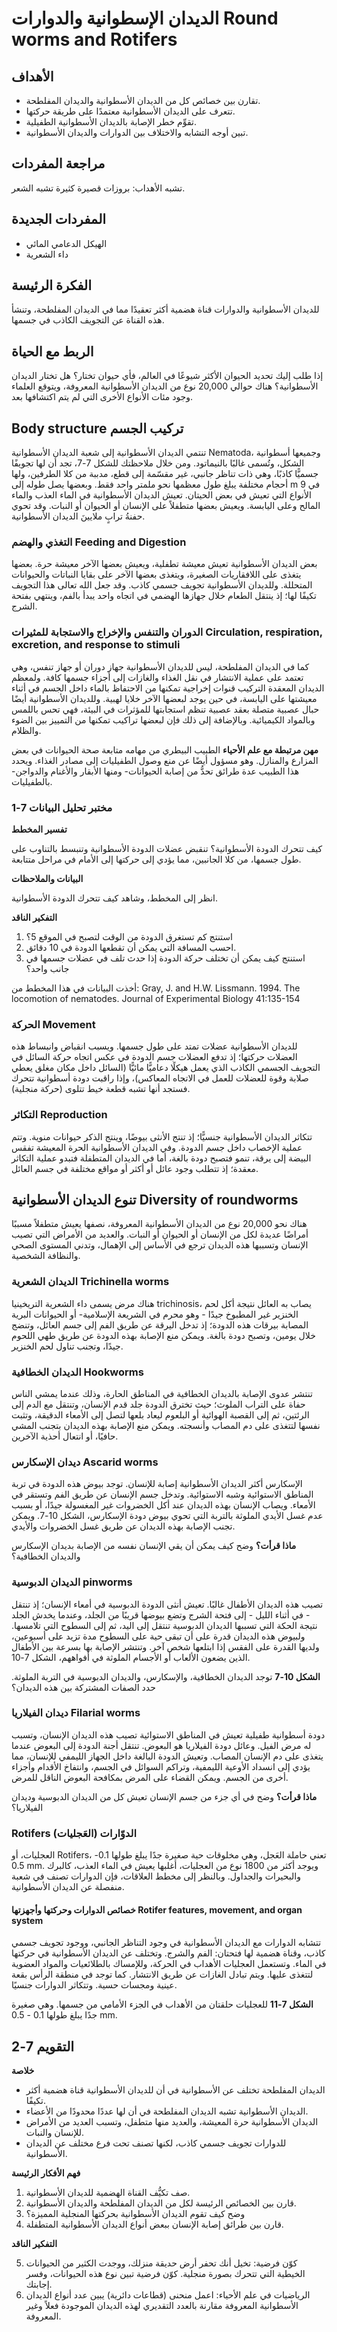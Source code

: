 # الديدان الإسطوانية والدوارات Round worms and Rotifers

## الأهداف

- تقارن بين خصائص كل من الديدان الأسطوانية والديدان المفلطحة.
- تتعرف على الديدان الأسطوانية معتمدًا على طريقة حركتها.
- تقوِّم خطر الإصابة بالديدان الأسطوانية الطفيلية.
- تبين أوجه التشابه والاختلاف بين الدوارات والديدان الأسطوانية.

## مراجعة المفردات

تشبه الأهداب: بروزات قصيرة كثيرة تشبه الشعر.

## المفردات الجديدة

- الهيكل الدعامي المائي
- داء الشعرية

## الفكرة الرئيسة

للديدان الأسطوانية والدوارات قناة هضمية أكثر تعقيدًا مما في الديدان المفلطحة، وتنشأ هذه القناة عن التجويف الكاذب في جسمها.

## الربط مع الحياة

إذا طلب إليك تحديد الحيوان الأكثر شيوعًا في العالم، فأي حيوان تختار؟ هل تختار الديدان الأسطوانية؟ هناك حوالي 20,000 نوع من الديدان الأسطوانية المعروفة، ويتوقع العلماء وجود مئات الأنواع الأخرى التي لم يتم اكتشافها بعد.

## Body structure تركيب الجسم

تنتمي الديدان الأسطوانية إلى شعبة الديدان الأسطوانية Nematoda، وجميعها أسطوانية الشكل، وتُسمى غالبًا بالنيماتود. ومن خلال ملاحظتك للشكل 7-7، تجد أن لها تجويفًا جسميًّا كاذبًا، وهي ذات تناظر جانبي، غير مقسّمة إلى قطع، مدببة من كلا الطرفين، ولها أحجام مختلفة يبلغ طول معظمها نحو ملمتر واحد فقط. وبعضها يصل طوله إلى m 9 في الأنواع التي تعيش في بعض الحيتان. تعيش الديدان الأسطوانية في الماء العذب والماء المالح وعلى اليابسة. ويعيش بعضها متطفلاً على الإنسان أو الحيوان أو النبات. وقد تحوي حفنةُ ترابٍ ملايينَ الديدان الأسطوانية.

### التغذي والهضم Feeding and Digestion

بعض الديدان الأسطوانية تعيش معيشة تطفلية، ويعيش بعضها الآخر معيشة حرة. بعضها يتغذى على اللافقاريات الصغيرة، ويتغذى بعضها الآخر على بقايا النباتات والحيوانات المتحللة. وللديدان الأسطوانية تجويف جسمي كاذب. وقد جعل الله تعالى هذا التجويف تكيفًا لها؛ إذ ينتقل الطعام خلال جهازها الهضمي في اتجاه واحد يبدأ بالفم، وينتهي بفتحة الشرج.

### الدوران والتنفس والإخراج والاستجابة للمثيرات Circulation, respiration, excretion, and response to stimuli

كما في الديدان المفلطحة، ليس للديدان الأسطوانية جهاز دوران أو جهاز تنفس، وهي تعتمد على عملية الانتشار في نقل الغذاء والغازات إلى أجزاء جسمها كافة. ولمعظم الديدان المعقدة التركيب قنوات إخراجية تمكنها من الاحتفاظ بالماء داخل الجسم في أثناء معيشتها على اليابسة، في حين يوجد لبعضها الآخر خلايا لهبية. وللديدان الأسطوانية أيضًا حبال عصبية متصلة بعقد عصبية تنظم استجابتها للمؤثرات في البيئة، فهي تحس باللمس وبالمواد الكيميائية. وبالإضافة إلى ذلك فإن لبعضها تراكيب تمكنها من التمييز بين الضوء والظلام.

**مهن مرتبطة مع علم الأحياء** الطبيب البيطري من مهامه متابعة صحة الحيوانات في بعض المزارع والمنازل. وهو مسؤول أيضًا عن منع وصول الطفيليات إلى مصادر الغذاء. ويحدد هذا الطبيب عدة طرائق تحدُّ من إصابة الحيوانات- ومنها الأبقار والأغنام والدواجن- بالطفيليات.

### مختبر تحليل البيانات 7-1

**تفسير المخطط**

كيف تتحرك الدودة الأسطوانية؟ تنقبض عضلات الدودة الأسطوانية وتنبسط بالتناوب على طول جسمها، من كلا الجانبين، مما يؤدي إلى حركتها إلى الأمام في مراحل متتابعة.

**البيانات والملاحظات**

انظر إلى المخطط، وشاهد كيف تتحرك الدودة الأسطوانية.

**التفكير الناقد**

1. استنتج كم تستغرق الدودة من الوقت لتصبح في الموقع 5؟
2. احسب المسافة التي يمكن أن تقطعها الدودة في 10 دقائق.
3. استنتج كيف يمكن أن تختلف حركة الدودة إذا حدث تلف في عضلات جسمها في جانب واحد؟

أخذت البيانات في هذا المخطط من:
Gray, J. and H.W. Lissmann. 1994. The locomotion of nematodes. Journal of Experimental Biology 41:135-154

### الحركة Movement

للديدان الأسطوانية عضلات تمتد على طول جسمها. ويسبب انقباض وانبساط هذه العضلات حركتها؛ إذ تدفع العضلات جسم الدودة في عكس اتجاه حركة السائل في التجويف الجسمي الكاذب الذي يعمل هيكلًا دعاميًّا مائيًّا (السائل داخل مكان مغلق يعطي صلابة وقوة للعضلات للعمل في الاتجاه المعاكس)، وإذا راقبت دودة أسطوانية تتحرك فستجد أنها تشبه قطعة خيط تتلوى (حركة منجلية).

### التكاثر Reproduction

تتكاثر الديدان الأسطوانية جنسيًّا؛ إذ تنتج الأنثى بيوضًا، وينتج الذكر حيوانات منوية. وتتم عملية الإخصاب داخل جسم الدودة. وفي الديدان الأسطوانية الحرة المعيشة تفقس البيضة إلى يرقة، تنمو فتصبح دودة بالغة، أما في الديدان المتطفلة فتبدو عملية التكاثر معقدة؛ إذ تتطلب وجود عائل أو أكثر أو مواقع مختلفة في جسم العائل.

## تنوع الديدان الأسطوانية Diversity of roundworms

هناك نحو 000‚20 نوع من الديدان الأسطوانية المعروفة، نصفها يعيش متطفلاً مسببًا أمراضًا عديدة لكل من الإنسان أو الحيوان أو النبات. والعديد من الأمراض التي تصيب الإنسان وتسببها هذه الديدان ترجع في الأساس إلى الإهمال، وتدني المستوى الصحي والنظافة الشخصية.

### الديدان الشعرية Trichinella worms

هناك مرض يسمى داء الشعرية التريخينيا trichinosis، يصاب به العائل نتيجة أكل لحم الخنزير غير المطبوخ جيدًا - وهو محرم في الشريعة الإسلامية- أو الحيوانات البرية المصابة بيرقات هذه الدودة؛ إذ تدخل اليرقة عن طريق الفم إلى جسم العائل، وتنضج خلال يومين، وتصبح دودة بالغة. ويمكن منع الإصابة بهذه الدودة عن طريق طهي اللحوم جيدًا، وتجنب تناول لحم الخنزير.

### الديدان الخطافية Hookworms

تنتشر عدوى الإصابة بالديدان الخطافية في المناطق الحارة، وذلك عندما يمشي الناس حفاة على التراب الملوث؛ حيث تخترق الدودة جلد قدم الإنسان، وتنتقل مع الدم إلى الرئتين، ثم إلى القصبة الهوائية أو البلعوم ليعاد بلعها لتصل إلى الأمعاء الدقيقة، وتثبت نفسها لتتغذى على دم المصاب وأنسجته. ويمكن منع الإصابة بهذه الديدان بتجنب المشي حافيًا، أو انتعال أحذية الآخرين.

### ديدان الإسكارس Ascarid worms

الإسكارس أكثر الديدان الأسطوانية إصابة للإنسان. توجد بيوض هذه الدودة في تربة المناطق الاستوائية وشبه الاستوائية. وتدخل جسم الإنسان عن طريق الفم وتستقر في الأمعاء. ويصاب الإنسان بهذه الديدان عند أكل الخضروات غير المغسولة جيدًا، أو بسبب عدم غسل الأيدي الملوثة بالتربة التي تحوي بيوض دودة الإسكارس، الشكل 10-7. ويمكن تجنب الإصابة بهذه الديدان عن طريق غسل الخضروات والأيدي.

**ماذا قرأت؟** وضح كيف يمكن أن يقي الإنسان نفسه من الإصابة بديدان الإسكارس والديدان الخطافية؟

### الديدان الدبوسية pinworms

تصيب هذه الديدان الأطفال غالبًا. تعيش أنثى الدودة الدبوسية في أمعاء الإنسان؛ إذ تنتقل - في أثناء الليل - إلى فتحة الشرج وتضع بيوضها قريبًا من الجلد، وعندما يخدش الجلد نتيجة الحكة التي تسببها الديدان الدبوسية تنتقل إلى اليد، ثم إلى السطوح التي تلامسها. ولبيوض هذه الديدان قدرة على أن تبقى حية على السطوح مدة تزيد على أسبوعين، ولديها القدرة على الفقس إذا ابتلعها شخص آخر. وتنتشر الإصابة بها بسرعة بين الأطفال الذين يضعون الألعاب أو الأجسام الملوثة في أفواههم، الشكل 7-10.

**الشكل 10-7** توجد الديدان الخطافية، والإسكارس، والديدان الدبوسية في التربة الملوثة. حدد الصفات المشتركة بين هذه الديدان؟

### ديدان الفيلاريا Filarial worms

دودة أسطوانية طفيلية تعيش في المناطق الاستوائية تصيب هذه الديدان الإنسان، وتسبب له مرض الفيل. وعائل دودة الفيلاريا هو البعوض. تنتقل أجنة الدودة إلى البعوض عندما يتغذى على دم الإنسان المصاب. وتعيش الدودة البالغة داخل الجهاز الليمفي للإنسان، مما يؤدي إلى انسداد الأوعية الليمفية، وتراكم السوائل في الجسم، وانتفاخ الأقدام وأجزاء أخرى من الجسم. ويمكن القضاء على المرض بمكافحة البعوض الناقل للمرض.

**ماذا قرأت؟** وضح في أي جزء من جسم الإنسان تعيش كل من الديدان الدبوسية وديدان الفيلاريا؟

### Rotifers (العَجليات) الدوّارات

العجليات، أو Rotifers، تعني حاملة العَجل، وهي مخلوقات حية صغيرة جدًا يبلغ طولها 0.1- 0.5 mm. ويوجد أكثر من 1800 نوع من العجليات، أغلبها يعيش في الماء العذب، كالبرك والبحيرات والجداول. وبالنظر إلى مخطط العلاقات، فإن الدوارات تصنف في شعبة منفصلة عن الديدان الأسطوانية.

#### خصائص الدوارات وحركتها وأجهزتها Rotifer features, movement, and organ system

تتشابه الدوارات مع الديدان الأسطوانية في وجود التناظر الجانبي، ووجود تجويف جسمي كاذب، وقناة هضمية لها فتحتان: الفم والشرج. وتختلف عن الديدان الأسطوانية في حركتها في الماء. وتستعمل العجليات الأهداب في الحركة، وللإمساك بالطلائعيات والمواد العضوية لتتغذى عليها. ويتم تبادل الغازات عن طريق الانتشار. كما توجد في منطقة الرأس بقعة عينية ومجسات حسية. وتتكاثر الدوارات جنسيًا.

**الشكل 7-11** للعجليات حلقتان من الأهداب في الجزء الأمامي من جسمها. وهي صغيرة جدًا يبلغ طولها 0.1 - 0.5 mm.

## التقويم 7-2

**خلاصة**

- الديدان المفلطحة تختلف عن الأسطوانية في أن للديدان الأسطوانية قناة هضمية أكثر تكيفًا.
- الديدان الأسطوانية تشبه الديدان المفلطحة في أن لها عددًا محدودًا من الأعضاء.
- الديدان الأسطوانية حرة المعيشة، والعديد منها متطفل، وتسبب العديد من الأمراض للإنسان والنبات.
- للدوارات تجويف جسمي كاذب، لكنها تصنف تحت فرع مختلف عن الديدان الأسطوانية.

**فهم الأفكار الرئيسة**

1. صف تكيُّف القناة الهضمية للديدان الأسطوانية.
2. قارن بين الخصائص الرئيسة لكل من الديدان المفلطحة والديدان الأسطوانية.
3. وضح كيف تقوم الديدان الأسطوانية بحركتها المنجلية المميزة؟
4. قارن بين طرائق إصابة الإنسان ببعض أنواع الديدان الأسطوانية المتطفلة.

**التفكير الناقد**

5. كوّن فرضية: تخيل أنك تحفر أرض حديقة منزلك، ووجدت الكثير من الحيوانات الخيطية التي تتحرك بصورة منجلية. كوّن فرضية تبين نوع هذه الحيوانات، وفسر إجابتك.
6. الرياضيات في علم الأحياء: اعمل منحنى (قطاعات دائرية) يبين عدد أنواع الديدان الأسطوانية المعروفة مقارنة بالعدد التقديري لهذه الديدان الموجودة فعلاً وغير المعروفة.
